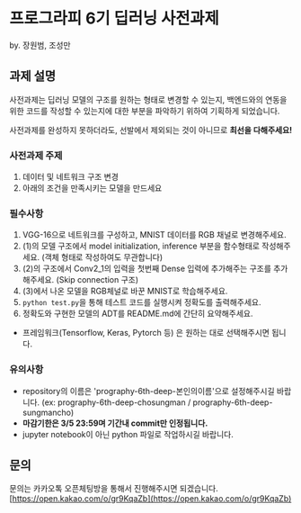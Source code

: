 # 프로그라피 6기 딥러닝 사전과제

by. 장원범, 조성만



## 과제 설명
사전과제는 딥러닝 모델의 구조를 원하는 형태로 변경할 수 있는지, 백엔드와의 연동을 위한 코드를 작성할 수 있는지에 대한 부분을 파악하기 위하여 기획하게 되었습니다. 

사전과제를 완성하지 못하더라도, 선발에서 제외되는 것이 아니므로 **최선을 다해주세요!**

### 사전과제 주제
1. 데이터 및 네트워크 구조 변경  
2. 아래의 조건을 만족시키는 모델을 만드세요
     

### 필수사항
1. VGG-16으로 네트워크를 구성하고, MNIST 데이터를 RGB 채널로 변경해주세요.
2. (1)의 모델 구조에서 model initialization, inference 부분을  함수형태로 작성해주세요. 
   (객체 형태로 작성하여도 무관합니다)
3. (2)의 구조에서 Conv2_1의 입력을 첫번째 Dense 입력에 추가해주는 구조를 추가해주세요. (Skip connection 구조)
4. (3)에서 나온 모델을 RGB체널로 바꾼 MNIST로 학습해주세요.
5. ```python test.py```을 통해 테스트 코드를 실행시켜 정확도를 출력해주세요.
6. 정확도와 구현한 모델의 ADT를 README.md에 간단히 요약해주세요.

- 프레임워크(Tensorflow, Keras, Pytorch 등) 은 원하는 대로 선택해주시면 됩니다.
  

### 유의사항
- repository의 이름은 'prography-6th-deep-본인의이름'으로 설정해주시길 바랍니다.
  (ex: prography-6th-deep-chosungman / prography-6th-deep-sungmancho)  
- **마감기한은 3/5 23:59며 기간내 commit만 인정됩니다.**
- jupyter notebook이 아닌 python 파일로 작업하시길 바랍니다.
  

## 문의
문의는 카카오톡 오픈체팅방을 통해서 진행해주시면 되겠습니다.
[https://open.kakao.com/o/gr9KqaZb](https://open.kakao.com/o/gr9KqaZb)
